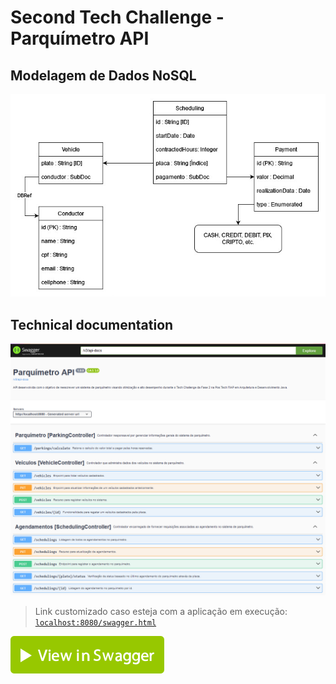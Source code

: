 # Second Tech Challenge - Parquímetro API

## Modelagem de Dados NoSQL
![Modelagem de Dados](./docs/modelo-de-dados-nosql.jpg)

## Technical documentation



![Swagger](./docs/swagger.png)

> Link customizado caso esteja com a aplicação em execução: [`localhost:8080/swagger.html`](localhost:8080/swagger.html)

[![View in Swagger](./docs/view-in-swagger-button.svg)](./docs/api-docs-parquimetro-api%20-%20tech-challenge-fase-2.json)

<!--- [Spring Boot Initial structure of project](https://start.spring.io/#!type=maven-project&language=java&platformVersion=3.2.3&packaging=jar&jvmVersion=17&groupId=br.com.fiap.equipe3&artifactId=second-tech-challenge&name=second-tech-challenge&description=Tech%20Challenge%20Fase%202%20Pos%20Tech%20FIAP%20-%20Arquitetura%20e%20Desenvolvimento%20em%20Java&packageName=br.com.fiap.equipe3.second-tech-challenge&dependencies=web,data-jpa,data-mongodb,data-mongodb-reactive,devtools,lombok) -->
